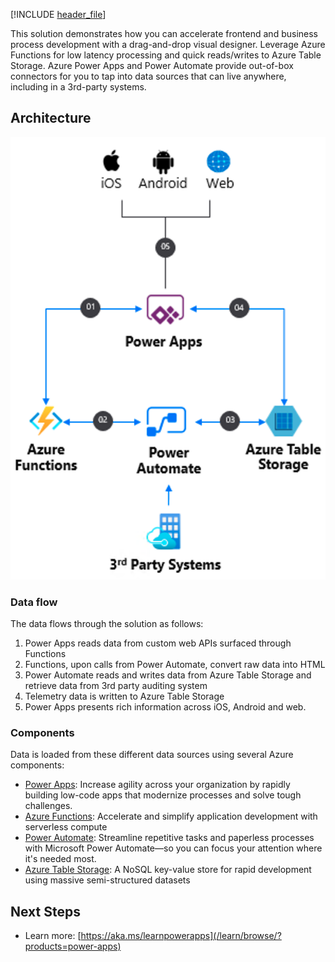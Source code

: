 [!INCLUDE [header_file](../../../includes/sol-idea-header.md)]

This solution demonstrates how you can accelerate frontend and business process development with a drag-and-drop visual designer. Leverage Azure Functions for low latency processing and quick reads/writes to Azure Table Storage. Azure Power Apps and Power Automate provide out-of-box connectors for you to tap into data sources that can live anywhere, including in a 3rd-party systems.

## Architecture

![Architecture Diagram](../media/front-end.png)

### Data flow

The data flows through the solution as follows:

1. Power Apps reads data from custom web APIs surfaced through Functions
2. Functions, upon calls from Power Automate, convert raw data into HTML
3. Power Automate reads and writes data from Azure Table Storage and retrieve data from 3rd party auditing system
4. Telemetry data is written to Azure Table Storage
5. Power Apps presents rich information across iOS, Android and web.

### Components

Data is loaded from these different data sources using several Azure components:

- [Power Apps](https://powerapps.microsoft.com/): Increase agility across your organization by rapidly building low-code apps that modernize processes and solve tough challenges.
- [Azure Functions](https://azure.microsoft.com/services/functions/): Accelerate and simplify application development with serverless compute
- [Power Automate](https://flow.microsoft.com/): Streamline repetitive tasks and paperless processes with Microsoft Power Automate—so you can focus your attention where it's needed most.
- [Azure Table Storage](https://azure.microsoft.com/services/storage/tables/): A NoSQL key-value store for rapid development using massive semi-structured datasets

## Next Steps

- Learn more: [https://aka.ms/learnpowerapps](/learn/browse/?products=power-apps)
